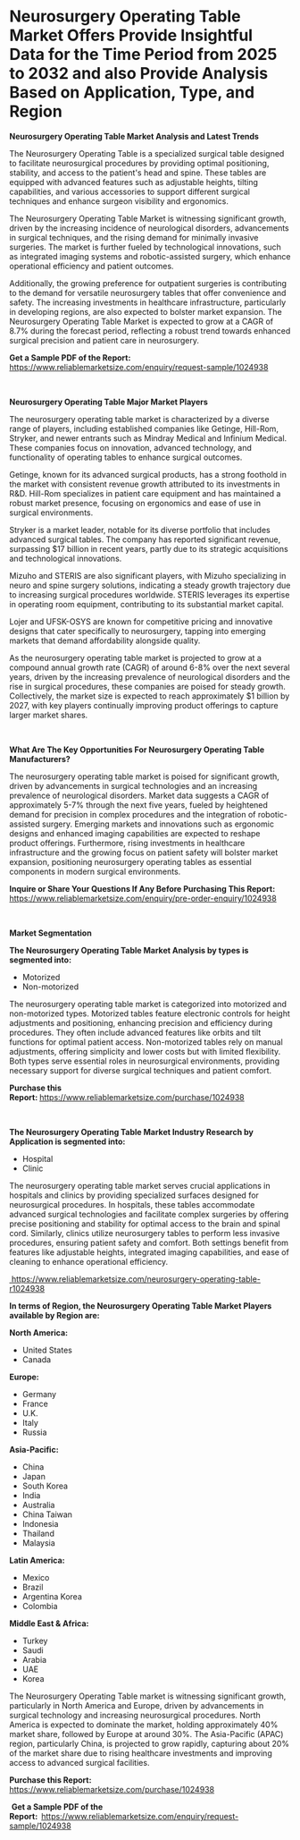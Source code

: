 <p><h1>Neurosurgery Operating Table Market Offers Provide Insightful Data for the Time Period from 2025 to 2032 and also Provide Analysis Based on Application, Type, and Region</h1></p><p><strong>Neurosurgery Operating Table Market Analysis and Latest Trends</strong></p>
<p><p>The Neurosurgery Operating Table is a specialized surgical table designed to facilitate neurosurgical procedures by providing optimal positioning, stability, and access to the patient's head and spine. These tables are equipped with advanced features such as adjustable heights, tilting capabilities, and various accessories to support different surgical techniques and enhance surgeon visibility and ergonomics.</p><p>The Neurosurgery Operating Table Market is witnessing significant growth, driven by the increasing incidence of neurological disorders, advancements in surgical techniques, and the rising demand for minimally invasive surgeries. The market is further fueled by technological innovations, such as integrated imaging systems and robotic-assisted surgery, which enhance operational efficiency and patient outcomes. </p><p>Additionally, the growing preference for outpatient surgeries is contributing to the demand for versatile neurosurgery tables that offer convenience and safety. The increasing investments in healthcare infrastructure, particularly in developing regions, are also expected to bolster market expansion. The Neurosurgery Operating Table Market is expected to grow at a CAGR of 8.7% during the forecast period, reflecting a robust trend towards enhanced surgical precision and patient care in neurosurgery.</p></p>
<p><strong>Get a Sample PDF of the Report:&nbsp;</strong> <a href="https://www.reliablemarketsize.com/enquiry/request-sample/1024938?utm_campaign=3617&utm_medium=2&utm_source=Github&utm_content=ia&utm_term=16042025&utm_id=neurosurgery-operating-table">https://www.reliablemarketsize.com/enquiry/request-sample/1024938</a></p>
<p>&nbsp;</p>
<p><strong>Neurosurgery Operating Table Major Market Players</strong></p>
<p><p>The neurosurgery operating table market is characterized by a diverse range of players, including established companies like Getinge, Hill-Rom, Stryker, and newer entrants such as Mindray Medical and Infinium Medical. These companies focus on innovation, advanced technology, and functionality of operating tables to enhance surgical outcomes.</p><p>Getinge, known for its advanced surgical products, has a strong foothold in the market with consistent revenue growth attributed to its investments in R&D. Hill-Rom specializes in patient care equipment and has maintained a robust market presence, focusing on ergonomics and ease of use in surgical environments.</p><p>Stryker is a market leader, notable for its diverse portfolio that includes advanced surgical tables. The company has reported significant revenue, surpassing $17 billion in recent years, partly due to its strategic acquisitions and technological innovations.</p><p>Mizuho and STERIS are also significant players, with Mizuho specializing in neuro and spine surgery solutions, indicating a steady growth trajectory due to increasing surgical procedures worldwide. STERIS leverages its expertise in operating room equipment, contributing to its substantial market capital.</p><p>Lojer and UFSK-OSYS are known for competitive pricing and innovative designs that cater specifically to neurosurgery, tapping into emerging markets that demand affordability alongside quality.</p><p>As the neurosurgery operating table market is projected to grow at a compound annual growth rate (CAGR) of around 6-8% over the next several years, driven by the increasing prevalence of neurological disorders and the rise in surgical procedures, these companies are poised for steady growth. Collectively, the market size is expected to reach approximately $1 billion by 2027, with key players continually improving product offerings to capture larger market shares.</p></p>
<p>&nbsp;</p>
<p><strong>What Are The Key Opportunities For Neurosurgery Operating Table Manufacturers?</strong></p>
<p><p>The neurosurgery operating table market is poised for significant growth, driven by advancements in surgical technologies and an increasing prevalence of neurological disorders. Market data suggests a CAGR of approximately 5-7% through the next five years, fueled by heightened demand for precision in complex procedures and the integration of robotic-assisted surgery. Emerging markets and innovations such as ergonomic designs and enhanced imaging capabilities are expected to reshape product offerings. Furthermore, rising investments in healthcare infrastructure and the growing focus on patient safety will bolster market expansion, positioning neurosurgery operating tables as essential components in modern surgical environments.</p></p>
<p><strong>Inquire or Share Your Questions If Any Before Purchasing This Report:</strong> <a href="https://www.reliablemarketsize.com/enquiry/pre-order-enquiry/1024938?utm_campaign=3617&utm_medium=2&utm_source=Github&utm_content=ia&utm_term=16042025&utm_id=neurosurgery-operating-table">https://www.reliablemarketsize.com/enquiry/pre-order-enquiry/1024938</a></p>
<p>&nbsp;</p>
<p><strong>Market Segmentation</strong></p>
<p><strong>The Neurosurgery Operating Table Market Analysis by types is segmented into:</strong></p>
<p><ul><li>Motorized</li><li>Non-motorized</li></ul></p>
<p><p>The neurosurgery operating table market is categorized into motorized and non-motorized types. Motorized tables feature electronic controls for height adjustments and positioning, enhancing precision and efficiency during procedures. They often include advanced features like orbits and tilt functions for optimal patient access. Non-motorized tables rely on manual adjustments, offering simplicity and lower costs but with limited flexibility. Both types serve essential roles in neurosurgical environments, providing necessary support for diverse surgical techniques and patient comfort.</p></p>
<p><strong>Purchase this Report:&nbsp;</strong><a href="https://www.reliablemarketsize.com/purchase/1024938?utm_campaign=3617&utm_medium=2&utm_source=Github&utm_content=ia&utm_term=16042025&utm_id=neurosurgery-operating-table">https://www.reliablemarketsize.com/purchase/1024938</a></p>
<p>&nbsp;</p>
<p><strong>The Neurosurgery Operating Table Market Industry Research by Application is segmented into:</strong></p>
<p><ul><li>Hospital</li><li>Clinic</li></ul></p>
<p><p>The neurosurgery operating table market serves crucial applications in hospitals and clinics by providing specialized surfaces designed for neurosurgical procedures. In hospitals, these tables accommodate advanced surgical technologies and facilitate complex surgeries by offering precise positioning and stability for optimal access to the brain and spinal cord. Similarly, clinics utilize neurosurgery tables to perform less invasive procedures, ensuring patient safety and comfort. Both settings benefit from features like adjustable heights, integrated imaging capabilities, and ease of cleaning to enhance operational efficiency.</p></p>
<p><a href="https://www.reliablemarketsize.com/neurosurgery-operating-table-r1024938?utm_campaign=3617&utm_medium=2&utm_source=Github&utm_content=ia&utm_term=16042025&utm_id=neurosurgery-operating-table">&nbsp;https://www.reliablemarketsize.com/neurosurgery-operating-table-r1024938</a></p>
<p><strong>In terms of Region, the Neurosurgery Operating Table Market Players available by Region are:</strong></p>
<p>
    <p> <strong> North America: </strong>
        <ul>
            <li>United States</li>
            <li>Canada</li>
        </ul>
        </p> 
    <p> <strong> Europe: </strong>
        <ul>
            <li>Germany</li>
            <li>France</li>
            <li>U.K.</li>
            <li>Italy</li>
            <li>Russia</li>
        </ul>
        </p> 
    <p> <strong> Asia-Pacific: </strong>
        <ul>
            <li>China</li>
            <li>Japan</li>
            <li>South Korea</li>
            <li>India</li>
            <li>Australia</li>
            <li>China Taiwan</li>
            <li>Indonesia</li>
            <li>Thailand</li>
            <li>Malaysia</li>
        </ul>
        </p> 
    <p> <strong> Latin America: </strong>
        <ul>
            <li>Mexico</li>
            <li>Brazil</li>
            <li>Argentina Korea</li>
            <li>Colombia</li>
        </ul>
        </p> 
    <p> <strong> Middle East & Africa: </strong>
        <ul>
            <li>Turkey</li>
            <li>Saudi</li>
            <li>Arabia</li>
            <li>UAE</li>
            <li>Korea</li>
        </ul>
    </p>
    </p>
<p><p>The Neurosurgery Operating Table market is witnessing significant growth, particularly in North America and Europe, driven by advancements in surgical technology and increasing neurosurgical procedures. North America is expected to dominate the market, holding approximately 40% market share, followed by Europe at around 30%. The Asia-Pacific (APAC) region, particularly China, is projected to grow rapidly, capturing about 20% of the market share due to rising healthcare investments and improving access to advanced surgical facilities.</p></p>
<p><strong>Purchase this Report: </strong><a href="https://www.reliablemarketsize.com/purchase/1024938?utm_campaign=3617&utm_medium=2&utm_source=Github&utm_content=ia&utm_term=16042025&utm_id=neurosurgery-operating-table">https://www.reliablemarketsize.com/purchase/1024938</a></p>
<p>&nbsp;<strong>Get a Sample PDF of the Report:&nbsp;&nbsp;</strong><a href="https://www.reliablemarketsize.com/enquiry/request-sample/1024938?utm_campaign=3617&utm_medium=2&utm_source=Github&utm_content=ia&utm_term=16042025&utm_id=neurosurgery-operating-table">https://www.reliablemarketsize.com/enquiry/request-sample/1024938</a></p>
<p><strong></strong></p>
<p><p></p><p></p><p></p></p>
